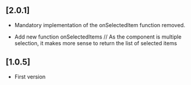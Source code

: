 
## [2.0.1]
- Mandatory implementation of the onSelectedItem function removed. 

- Add new function onSelectedItems // As the component is multiple selection, it makes more sense to return the list of selected items

## [1.0.5]
- First version